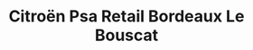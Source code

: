 ---
title: "Citroën Psa Retail Bordeaux Le Bouscat"
url: /le-bouscat/citroen-psa-retail-bordeaux-le-bouscat/
shop: Autowerkstatt
---